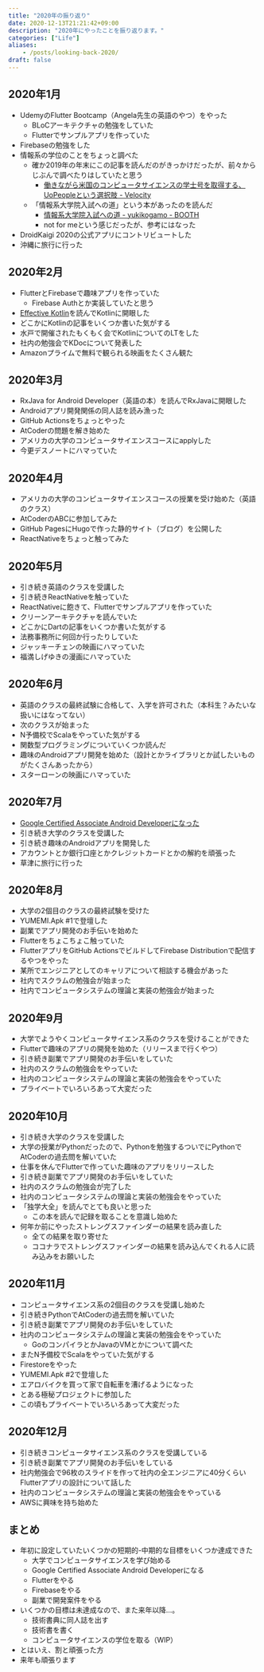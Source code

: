 ```yaml
---
title: "2020年の振り返り"
date: 2020-12-13T21:21:42+09:00
description: "2020年にやったことを振り返ります。"
categories: ["Life"]
aliases:
    - /posts/looking-back-2020/
draft: false
---
```


## 2020年1月

- UdemyのFlutter Bootcamp（Angela先生の英語のやつ）をやった
  - BLoCアーキテクチャの勉強をしていた
  - Flutterでサンプルアプリを作っていた
- Firebaseの勉強をした
- 情報系の学位のことをちょっと調べた
  - 確か2019年の年末にこの記事を読んだのがきっかけだったが、前々からじぶんで調べたりはしていたと思う
    - [働きながら米国のコンピュータサイエンスの学士号を取得する、UoPeopleという選択肢 \- Velocity](https://tmkk.hatenablog.com/entry/2019/12/30/191131)
  - 「情報系大学院入試への道」という本があったのを読んだ
    - [情報系大学院入試への道 \- yukikogamo \- BOOTH](https://booth.pm/ja/items/1575653)
    - not for meという感じだったが、参考にはなった
- DroidKaigi 2020の公式アプリにコントリビュートした
- 沖縄に旅行に行った

## 2020年2月

- FlutterとFirebaseで趣味アプリを作っていた
  - Firebase Authとか実装していたと思う
- [Effective Kotlin](https://leanpub.com/effectivekotlin/)を読んでKotlinに開眼した
- どこかにKotlinの記事をいくつか書いた気がする
- 水戸で開催されたもくもく会でKotlinについてのLTをした
- 社内の勉強会でKDocについて発表した
- Amazonプライムで無料で観られる映画をたくさん観た

## 2020年3月

- RxJava for Android Developer（英語の本）を読んでRxJavaに開眼した
- Androidアプリ開発関係の同人誌を読み漁った
- GitHub Actionsをちょっとやった
- AtCoderの問題を解き始めた
- アメリカの大学のコンピュータサイエンスコースにapplyした
- 今更デスノートにハマっていた

## 2020年4月

- アメリカの大学のコンピュータサイエンスコースの授業を受け始めた（英語のクラス）
- AtCoderのABCに参加してみた
- GitHub PagesにHugoで作った静的サイト（ブログ）を公開した
- ReactNativeをちょっと触ってみた

## 2020年5月

- 引き続き英語のクラスを受講した
- 引き続きReactNativeを触っていた
- ReactNativeに飽きて、Flutterでサンプルアプリを作っていた
- クリーンアーキテクチャを読んでいた
- どこかにDartの記事をいくつか書いた気がする
- 法務事務所に何回か行ったりしていた
- ジャッキーチェンの映画にハマっていた
- 福満しげゆきの漫画にハマっていた

## 2020年6月

- 英語のクラスの最終試験に合格して、入学を許可された（本科生？みたいな扱いにはなってない）
- 次のクラスが始まった
- N予備校でScalaをやっていた気がする
- 関数型プログラミングについていくつか読んだ
- 趣味のAndroidアプリ開発を始めた（設計とかライブラリとか試したいものがたくさんあったから）
- スターローンの映画にハマっていた

## 2020年7月

- [Google Certified Associate Android Developerになった](https://okuzawats.com/posts/google-certified-associate-android-developer/)
- 引き続き大学のクラスを受講した
- 引き続き趣味のAndroidアプリを開発した
- アカウントとか銀行口座とかクレジットカードとかの解約を頑張った
- 草津に旅行に行った

## 2020年8月

- 大学の2個目のクラスの最終試験を受けた
- YUMEMI.Apk #1で登壇した
- 副業でアプリ開発のお手伝いを始めた
- Flutterをちょこちょこ触っていた
- FlutterアプリをGitHub ActionsでビルドしてFirebase Distributionで配信するやつをやった
- 某所でエンジニアとしてのキャリアについて相談する機会があった
- 社内でスクラムの勉強会が始まった
- 社内でコンピュータシステムの理論と実装の勉強会が始まった

## 2020年9月

- 大学でようやくコンピュータサイエンス系のクラスを受けることができた
- Flutterで趣味のアプリの開発を始めた（リリースまで行くやつ）
- 引き続き副業でアプリ開発のお手伝いをしていた
- 社内のスクラムの勉強会をやっていた
- 社内のコンピュータシステムの理論と実装の勉強会をやっていた
- プライベートでいろいろあって大変だった

## 2020年10月

- 引き続き大学のクラスを受講した
- 大学の授業がPythonだったので、Pythonを勉強するついでにPythonでAtCoderの過去問を解いていた
- 仕事を休んでFlutterで作っていた趣味のアプリをリリースした
- 引き続き副業でアプリ開発のお手伝いをしていた
- 社内のスクラムの勉強会が完了した
- 社内のコンピュータシステムの理論と実装の勉強会をやっていた
- 「独学大全」を読んでとても良いと思った
  - この本を読んで記録を取ることを意識し始めた
- 何年か前にやったストレングスファインダーの結果を読み直した
  - 全ての結果を取り寄せた
  - ココナラでストレングスファインダーの結果を読み込んでくれる人に読み込みをお願いした

## 2020年11月

- コンピュータサイエンス系の2個目のクラスを受講し始めた
- 引き続きPythonでAtCoderの過去問を解いていた
- 引き続き副業でアプリ開発のお手伝いをしていた
- 社内のコンピュータシステムの理論と実装の勉強会をやっていた
  - GoのコンパイラとかJavaのVMとかについて調べた
- またN予備校でScalaをやっていた気がする
- Firestoreをやった
- YUMEMI.Apk #2で登壇した
- エアロバイクを買って家で自転車を漕げるようになった
- とある極秘プロジェクトに参加した
- この頃もプライベートでいろいろあって大変だった

## 2020年12月

- 引き続きコンピュータサイエンス系のクラスを受講している
- 引き続き副業でアプリ開発のお手伝いをしている
- 社内勉強会で96枚のスライドを作って社内の全エンジニアに40分くらいFlutterアプリの設計について話した
- 社内のコンピュータシステムの理論と実装の勉強会をやっている
- AWSに興味を持ち始めた

## まとめ

- 年初に設定していたいくつかの短期的-中期的な目標をいくつか達成できた
  - 大学でコンピュータサイエンスを学び始める
  - Google Certified Associate Android Developerになる
  - Flutterをやる
  - Firebaseをやる
  - 副業で開発案件をやる
- いくつかの目標は未達成なので、また来年以降...。
  - 技術書典に同人誌を出す
  - 技術書を書く
  - コンピュータサイエンスの学位を取る（WIP）
- とはいえ、割と頑張った方
- 来年も頑張ります
